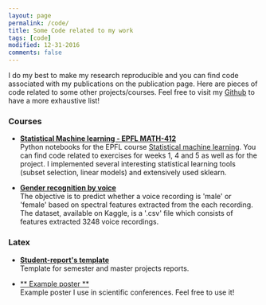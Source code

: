 ```yaml
---
layout: page
permalink: /code/
title: Some Code related to my work
tags: [code]
modified: 12-31-2016
comments: false
---
```



I do my best to make my research reproducible and you can find code associated with my publications on the publication page. Here are pieces of code related to some other projects/courses. Feel free to visit my [Github](https://github.com/AdriBesson) to have a more exhaustive list!

### Courses

* [**Statistical Machine learning - EPFL MATH-412**](https://github.com/AdriBesson/Statistical_learning_course)<br> Python notebooks for the EPFL course [Statistical machine learning](http://edu.epfl.ch/coursebook/fr/statistical-learning-MATH-412). You can find code related to exercises for weeks 1, 4 and 5 as well as for the project. I implemented several interesting statistical learning tools (subset selection, linear models) and extensively used sklearn.

* [**Gender recognition by voice**](https://github.com/AdriBesson/Gender_recoginition_speech)<br> The objective is to predict whether a voice recording is 'male' or 'female' based on spectral features extracted from the each recording. The dataset, available on Kaggle, is a '.csv' file which consists of features extracted 3248 voice recordings.


### Latex

* [**Student-report's template**](https://gitlab.com/latex-templates/LTS5-student-project-report)<br>
Template for semester and master projects reports.

* [** Example poster **](https://github.com/AdriBesson/spars2017-poster)<br>
Example poster I use in scientific conferences. Feel free to use it!
